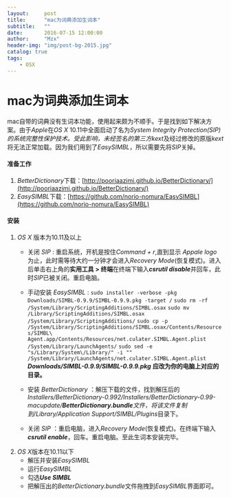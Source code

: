 ```yaml
---
layout:     post
title:      "mac为词典添加生词本"
subtitle:   ""
date:       2016-07-15 12:00:00
author:     "Mzx"
header-img: "img/post-bg-2015.jpg"
catalog: true
tags:
    - OSX
---
```


# mac为词典添加生词本
mac自带的词典没有生词本功能，使用起来颇为不顺手。于是找到如下解决方案。由于*Apple*在*OS X* 10.11中全面启动了名为*System Integrity Protection(SIP)*的系统完整性保护技术。受此影响，未经签名的第三方*kext*及经过修改的原版*kext*将无法正常加载。因为我们用到了*EasySIMBL*，所以需要先将*SIP*关掉。
#### 准备工作
1. *BetterDictionary*下载：[http://pooriaazimi.github.io/BetterDictionary/](http://pooriaazimi.github.io/BetterDictionary/)
2. *EasySIMBL*下载：[https://github.com/norio-nomura/EasySIMBL](https://github.com/norio-nomura/EasySIMBL)

#### 安装
1. *OS X* 版本为10.11及以上
	* 关闭 *SIP* : 重启系统，开机是按住*Command + r*,直到显示 *Appale logo* 为止，此时需等待大约一分钟才会进入*Recovery Mode*(恢复模式)。进入后单击右上角的**实用工具 > 终端**在终端下输入***csrutil disable***并回车，此时*SIP*已被关闭。重启电脑。  
	
	* 手动安装 *EasySIMBL* : 
	`sudo installer -verbose -pkg Downloads/SIMBL-0.9.9/SIMBL-0.9.9.pkg -target /`
`sudo rm -rf /System/Library/ScriptingAdditions/SIMBL.osax`
`sudo mv /Library/ScriptingAdditions/SIMBL.osax /System/Library/ScriptingAdditions/`
`sudo cp -p /System/Library/ScriptingAdditions/SIMBL.osax/Contents/Resources/SIMBL\ Agent.app/Contents/Resources/net.culater.SIMBL.Agent.plist /System/Library/LaunchAgents/`
`sudo sed -e "s/Library/System\/Library/" -i "" /System/Library/LaunchAgents/net.culater.SIMBL.Agent.plist `
	***Downloads/SIMBL-0.9.9/SIMBL-0.9.9.pkg*** **应改为你的电脑上对应的目录。**  
	* 安装 *BetterDictionary* ：解压下载的文件，找到解压后的*Installers/BetterDictionary-0.992/Installers/BetterDictionary-0.99-macupdate/****BetterDictionary.bundle***文件，将该文件复制到*/Library/Application Support/SIMBL/Plugins*目录下。
	* 关闭 *SIP* ：重启电脑，进入*Recovery Mode*(恢复模式)。在终端下输入***csrutil enable***，回车。重启电脑。至此生词本安装完毕。
2. *OS X*版本在10.11以下
	* 解压并安装*EasySIMBL*
	* 运行*EasySIMBL*
	* 勾选***Use SIMBL***
	* 把解压出的*BetterDictionary.bundle*文件拖拽到*EasySIMBL*界面即可。